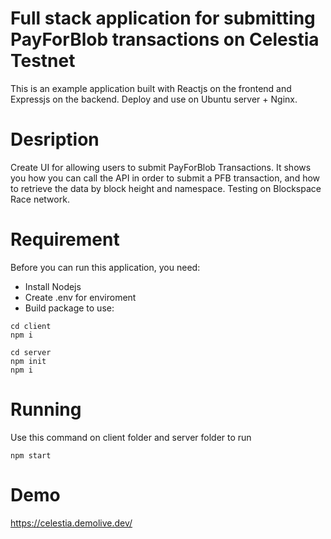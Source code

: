 # Full stack application for submitting PayForBlob transactions on Celestia Testnet
This is an example application built with Reactjs on the frontend and Expressjs on the backend. Deploy and use on Ubuntu server + Nginx.
# Desription
Create UI for allowing users to submit PayForBlob Transactions. It shows you how you can call the API in order to submit a PFB transaction, and how to retrieve the data by block height and namespace. Testing on Blockspace Race network.
# Requirement
Before you can run this application, you need:
 - Install Nodejs
 - Create .env for enviroment
 - Build package to use:
  ```
  cd client
  npm i
  ```
  ```
  cd server
  npm init
  npm i
  ```
# Running
 Use this command on client folder and server folder to run
```
npm start
```
# Demo
 https://celestia.demolive.dev/
